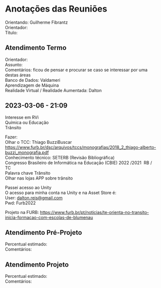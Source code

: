 # Anotações das Reuniões

Orientando: Guilherme Fibrantz  
Orientador:  
Título:  

## Atendimento Termo

Orientador:  
Assunto:  
Comentários: ficou de pensar e procurar se caso se interessar por uma destas áreas  
  Banco de Dados: Valdameri  
  Aprendizagem de Máquina  
  Realidade Virtual / Realidade Aumentada: Dalton  

## 2023-03-06 - 21:09

Interesse em RVi  
Química ou Educação  
Trânsito  


Fazer:  
Olhar o TCC: Thiago BuzziBuscar  
<https://www.furb.br/dsc/arquivos/tccs/monografias/2018_2_thiago-alberto-buzzi_monografia.pdf>  
Conhecimento técnico: SETERB (Revisão Bibliográfica)  
Congresso Brasileiro de Informática na Educação (CBIE) 2022 /2021  RB / TC  
Palavra chave Trânsito  
Olhar nas lojas APP sobre trânsito  

Passei acesso ao Unity  
O acesso para minha conta na Unity e na Asset Store é:  
  User: dalton.reis@gmail.com  
  Pwd: Furb2022  

Projeto na FURB: <https://www.furb.br/pt/noticias/te-orienta-no-transito-inicia-formacao-com-escolas-de-blumenau>  

## Atendimento Pré-Projeto

Percentual estimado:  
Comentários:  

## Atendimento Projeto

Percentual estimado:  
Comentários:  
